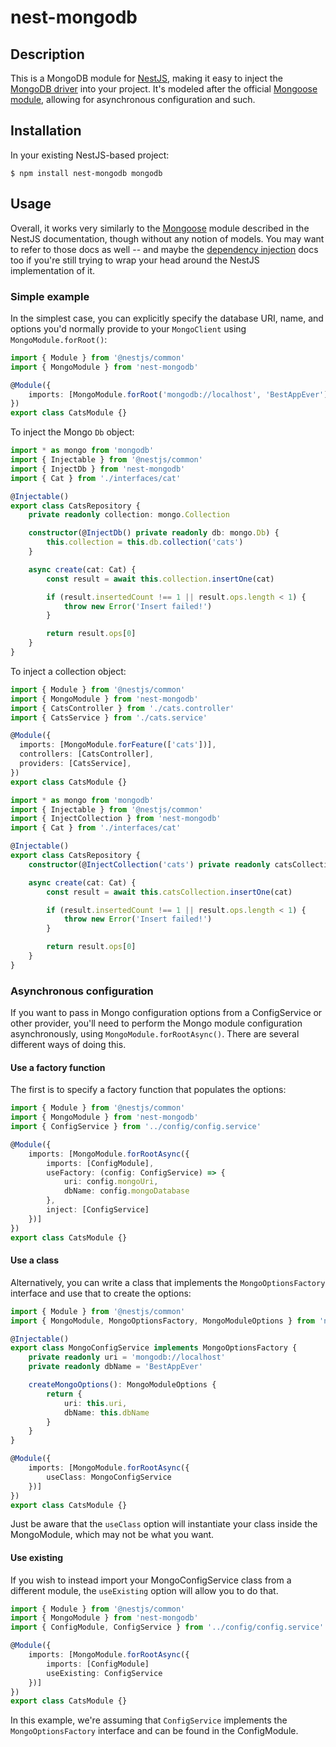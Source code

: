 # nest-mongodb

## Description

This is a MongoDB module for [NestJS](https://nestjs.com/), making it easy to inject the [MongoDB driver](https://www.npmjs.com/package/mongodb) into your project.  It's modeled after the official [Mongoose module](https://github.com/nestjs/mongoose), allowing for asynchronous configuration and such.

## Installation

In your existing NestJS-based project:

```
$ npm install nest-mongodb mongodb
```

## Usage

Overall, it works very similarly to the [Mongoose](https://docs.nestjs.com/techniques/mongodb) module described in the NestJS documentation, though without any notion of models.  You may want to refer to those docs as well -- and maybe the [dependency injection](https://docs.nestjs.com/fundamentals/custom-providers) docs too if you're still trying to wrap your head around the NestJS implementation of it.

### Simple example

In the simplest case, you can explicitly specify the database URI, name, and options you'd normally provide to your `MongoClient` using `MongoModule.forRoot()`:

```typescript
import { Module } from '@nestjs/common'
import { MongoModule } from 'nest-mongodb'

@Module({
    imports: [MongoModule.forRoot('mongodb://localhost', 'BestAppEver')]
})
export class CatsModule {}
```

To inject the Mongo `Db` object:

```typescript
import * as mongo from 'mongodb'
import { Injectable } from '@nestjs/common'
import { InjectDb } from 'nest-mongodb'
import { Cat } from './interfaces/cat'

@Injectable()
export class CatsRepository {
    private readonly collection: mongo.Collection

    constructor(@InjectDb() private readonly db: mongo.Db) {
        this.collection = this.db.collection('cats')
    }

    async create(cat: Cat) {
        const result = await this.collection.insertOne(cat)

        if (result.insertedCount !== 1 || result.ops.length < 1) {
            throw new Error('Insert failed!')
        }

        return result.ops[0]
    }
}
```

To inject a collection object:

```typescript
import { Module } from '@nestjs/common'
import { MongoModule } from 'nest-mongodb'
import { CatsController } from './cats.controller'
import { CatsService } from './cats.service'

@Module({
  imports: [MongoModule.forFeature(['cats'])],
  controllers: [CatsController],
  providers: [CatsService],
})
export class CatsModule {}
```

```typescript
import * as mongo from 'mongodb'
import { Injectable } from '@nestjs/common'
import { InjectCollection } from 'nest-mongodb'
import { Cat } from './interfaces/cat'

@Injectable()
export class CatsRepository {
    constructor(@InjectCollection('cats') private readonly catsCollection: mongo.Collection) {}

    async create(cat: Cat) {
        const result = await this.catsCollection.insertOne(cat)

        if (result.insertedCount !== 1 || result.ops.length < 1) {
            throw new Error('Insert failed!')
        }

        return result.ops[0]
    }
}
```

### Asynchronous configuration

If you want to pass in Mongo configuration options from a ConfigService or other provider, you'll need to perform the Mongo module configuration asynchronously, using `MongoModule.forRootAsync()`.  There are several different ways of doing this.

#### Use a factory function

The first is to specify a factory function that populates the options:

```typescript
import { Module } from '@nestjs/common'
import { MongoModule } from 'nest-mongodb'
import { ConfigService } from '../config/config.service'

@Module({
    imports: [MongoModule.forRootAsync({
        imports: [ConfigModule],
        useFactory: (config: ConfigService) => {
            uri: config.mongoUri,
            dbName: config.mongoDatabase
        },
        inject: [ConfigService]
    })]
})
export class CatsModule {}
```

#### Use a class

Alternatively, you can write a class that implements the `MongoOptionsFactory` interface and use that to create the options:

```typescript
import { Module } from '@nestjs/common'
import { MongoModule, MongoOptionsFactory, MongoModuleOptions } from 'nest-mongodb'

@Injectable()
export class MongoConfigService implements MongoOptionsFactory {
    private readonly uri = 'mongodb://localhost'
    private readonly dbName = 'BestAppEver'

    createMongoOptions(): MongoModuleOptions {
        return {
            uri: this.uri,
            dbName: this.dbName
        }
    }
}

@Module({
    imports: [MongoModule.forRootAsync({
        useClass: MongoConfigService
    })]
})
export class CatsModule {}
```

Just be aware that the `useClass` option will instantiate your class inside the MongoModule, which may not be what you want.

#### Use existing

If you wish to instead import your MongoConfigService class from a different module, the `useExisting` option will allow you to do that.

```typescript
import { Module } from '@nestjs/common'
import { MongoModule } from 'nest-mongodb'
import { ConfigModule, ConfigService } from '../config/config.service'

@Module({
    imports: [MongoModule.forRootAsync({
        imports: [ConfigModule]
        useExisting: ConfigService
    })]
})
export class CatsModule {}
```

In this example, we're assuming that `ConfigService` implements the `MongoOptionsFactory` interface and can be found in the ConfigModule.
